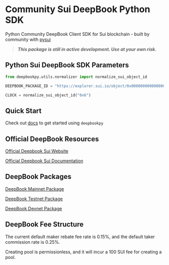 # Community Sui DeepBook Python SDK
Python Community DeepBook Client SDK for Sui blockchain - built by community with [pysui](https://github.com/FrankC01/pysui/)

> **_This package is still in active development. Use at your own risk._** 
## Python Sui DeepBook SDK Parameters
```py
from deepbookpy.utils.normalizer import normalize_sui_object_id

DEEPBOOK_PACKAGE_ID = "https://explorer.sui.io/object/0x000000000000000000000000000000000000000000000000000000000000dee9"

CLOCK = normalize_sui_object_id("0x6")

```
## Quick Start
Check out [docs](https://github.com/andreidev1/deepbookpy/tree/main/docs/quick-start.md) to get started using `deepbookpy` 

## Official DeepBook Resources

[Official Deepbook Sui Website](https://sui-deepbook.com/)

[Official Deepbook Sui Documentation](https://docs.sui-deepbook.com/)

## DeepBook Packages

[DeepBook Mainnet Package](https://suiexplorer.com/object/0x000000000000000000000000000000000000000000000000000000000000dee9)

[DeepBook Testnet Package](https://suiexplorer.com/object/0x000000000000000000000000000000000000000000000000000000000000dee9?network=testnet)

[DeepBook Devnet Package](https://suiexplorer.com/object/0x000000000000000000000000000000000000000000000000000000000000dee9?network=devnet)

## DeepBook Fee Structure

The current default maker rebate fee rate is 0.15%, and the default taker commission rate is 0.25%. 

Creating pool is permissionless, and it will incur a 100 SUI fee for creating a pool.
